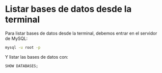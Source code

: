 # Listar bases de datos desde la terminal

Para listar bases de datos desde la terminal, debemos entrar en el servidor de MySQL:

``` sh
mysql -u root -p
```

Y listar las bases de datos con:

``` sql
SHOW DATABASES;
```
